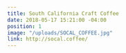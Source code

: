 ```yaml
---
title: South California Craft Coffee
date: 2018-05-17 15:21:00 -04:00
position: 1
image: "/uploads/SOCAL_COFFEE.jpg"
link: http://socal.coffee/
---
```


